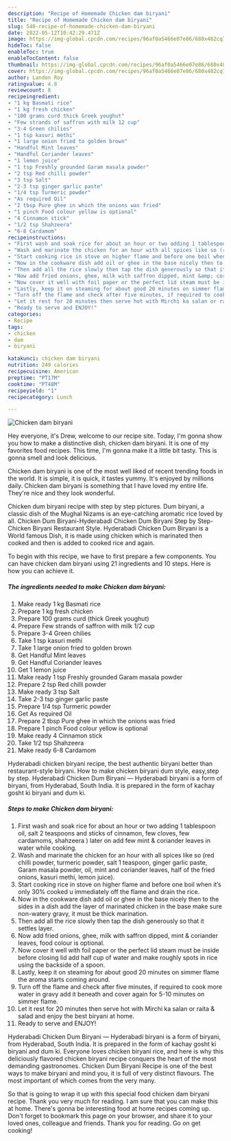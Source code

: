 ```yaml
---
description: "Recipe of Homemade Chicken dam biryani"
title: "Recipe of Homemade Chicken dam biryani"
slug: 540-recipe-of-homemade-chicken-dam-biryani
date: 2022-05-12T10:42:29.471Z
image: https://img-global.cpcdn.com/recipes/96af0a5466e07e86/680x482cq70/chicken-dam-biryani-recipe-main-photo.jpg
hideToc: false
enableToc: true
enableTocContent: false
thumbnail: https://img-global.cpcdn.com/recipes/96af0a5466e07e86/680x482cq70/chicken-dam-biryani-recipe-main-photo.jpg
cover: https://img-global.cpcdn.com/recipes/96af0a5466e07e86/680x482cq70/chicken-dam-biryani-recipe-main-photo.jpg
author: Landon Roy
ratingvalue: 4.8
reviewcount: 8
recipeingredient:
- "1 kg Basmati rice"
- "1 kg fresh chicken"
- "100 grams curd thick Greek youghut"
- "Few strands of saffron with milk 12 cup"
- "3-4 Green chilies"
- "1 tsp kasuri methi"
- "1 large onion fried to golden brown"
- "Handful Mint leaves"
- "Handful Coriander leaves"
- "1 lemon juice"
- "1 tsp Freshly grounded Garam masala powder"
- "2 tsp Red chilli powder"
- "3 tsp Salt"
- "2-3 tsp ginger garlic paste"
- "1/4 tsp Turmeric powder"
- "As required Oil"
- "2 tbsp Pure ghee in which the onions was fried"
- "1 pinch Food colour yellow is optional"
- "4 Cinnamon stick"
- "1/2 tsp Shahzeera"
- "6-8 Cardamom"
recipeinstructions:
- "First wash and soak rice for about an hour or two adding 1 tablespoon oil, salt 2 teaspoons and sticks of cinnamon, few cloves, few cardamoms, shahzeera ) later on add few mint &amp; coriander leaves in water while cooking."
- "Wash and marinate the chicken for an hour with all spices like so (red chilli powder, turmeric powder, salt 1 teaspoon, ginger garlic paste, Garam masala powder, oil, mint and coriander leaves, half of the fried onions, kasuri methi, lemon juice)."
- "Start cooking rice in stove on higher flame and before one boil when it’s only 30% cooked u immediately off the flame and drain the rice."
- "Now in the cookware dish add oil or ghee in the base nicely then to the sides in a dish add the layer of marinated chicken in the base make sure non-watery gravy, it must be thick marination."
- "Then add all the rice slowly then tap the dish generously so that it settles layer."
- "Now add fried onions, ghee, milk with saffron dipped, mint &amp; coriander leaves, food colour is optional."
- "Now cover it well with foil paper or the perfect lid steam must be inside before closing lid add half cup of water and make roughly spots in rice using the backside of a spoon."
- "Lastly, keep it on steaming for about good 20 minutes on simmer flame the aroma starts coming around."
- "Turn off the flame and check after five minutes, if required to cook more water in gravy add it beneath and cover again for 5-10 minutes on simmer flame."
- "Let it rest for 20 minutes then serve hot with Mirchi ka salan or raita &amp; salad and enjoy the best biryani at home."
- "Ready to serve and ENJOY!"
categories:
- Recipe
tags:
- chicken
- dam
- biryani

katakunci: chicken dam biryani 
nutrition: 249 calories
recipecuisine: American
preptime: "PT17M"
cooktime: "PT48M"
recipeyield: "1"
recipecategory: Lunch

---
```



![Chicken dam biryani](https://img-global.cpcdn.com/recipes/96af0a5466e07e86/680x482cq70/chicken-dam-biryani-recipe-main-photo.jpg)

Hey everyone, it's Drew, welcome to our recipe site. Today, I'm gonna show you how to make a distinctive dish, chicken dam biryani. It is one of my favorites food recipes. This time, I'm gonna make it a little bit tasty. This is gonna smell and look delicious.

Chicken dam biryani is one of the most well liked of recent trending foods in the world. It is simple, it is quick, it tastes yummy. It's enjoyed by millions daily. Chicken dam biryani is something that I have loved my entire life. They're nice and they look wonderful.

Chicken dum biryani recipe with step by step pictures. Dum biryani, a classic dish of the Mughal Nizams is an eye-catching aromatic rice loved by all. Chicken Dum Biryani-Hyderabadi Chicken Dum Biryani Step by Step-Chicken Biryani Restaurant Style. Hyderabadi Chicken Dum Biryani is a World famous Dish, it is made using chicken which is marinated then cooked and then is added to cooked rice and again.


To begin with this recipe, we have to first prepare a few components. You can have chicken dam biryani using 21 ingredients and 10 steps. Here is how you can achieve it.

<!--inarticleads1-->

##### The ingredients needed to make Chicken dam biryani:

1. Make ready 1 kg Basmati rice
1. Prepare 1 kg fresh chicken
1. Prepare 100 grams curd (thick Greek youghut)
1. Prepare Few strands of saffron with milk 1/2 cup
1. Prepare 3-4 Green chilies
1. Take 1 tsp kasuri methi
1. Take 1 large onion fried to golden brown
1. Get Handful Mint leaves
1. Get Handful Coriander leaves
1. Get 1 lemon juice
1. Make ready 1 tsp Freshly grounded Garam masala powder
1. Prepare 2 tsp Red chilli powder
1. Make ready 3 tsp Salt
1. Take 2-3 tsp ginger garlic paste
1. Prepare 1/4 tsp Turmeric powder
1. Get As required Oil
1. Prepare 2 tbsp Pure ghee in which the onions was fried
1. Prepare 1 pinch Food colour yellow is optional
1. Make ready 4 Cinnamon stick
1. Take 1/2 tsp Shahzeera
1. Make ready 6-8 Cardamom


Hyderabadi chicken biryani recipe, the best authentic biryani better than restaurant-style biryani. How to make chicken biryani dum style, easy,step by step. Hyderabadi Chicken Dum Biryani — Hyderabadi biryani is a form of biryani, from Hyderabad, South India. It is prepared in the form of kachay gosht ki biryani and dum ki. 

<!--inarticleads2-->

##### Steps to make Chicken dam biryani:

1. First wash and soak rice for about an hour or two adding 1 tablespoon oil, salt 2 teaspoons and sticks of cinnamon, few cloves, few cardamoms, shahzeera ) later on add few mint &amp; coriander leaves in water while cooking.
1. Wash and marinate the chicken for an hour with all spices like so (red chilli powder, turmeric powder, salt 1 teaspoon, ginger garlic paste, Garam masala powder, oil, mint and coriander leaves, half of the fried onions, kasuri methi, lemon juice).
1. Start cooking rice in stove on higher flame and before one boil when it’s only 30% cooked u immediately off the flame and drain the rice.
1. Now in the cookware dish add oil or ghee in the base nicely then to the sides in a dish add the layer of marinated chicken in the base make sure non-watery gravy, it must be thick marination.
1. Then add all the rice slowly then tap the dish generously so that it settles layer.
1. Now add fried onions, ghee, milk with saffron dipped, mint &amp; coriander leaves, food colour is optional.
1. Now cover it well with foil paper or the perfect lid steam must be inside before closing lid add half cup of water and make roughly spots in rice using the backside of a spoon.
1. Lastly, keep it on steaming for about good 20 minutes on simmer flame the aroma starts coming around.
1. Turn off the flame and check after five minutes, if required to cook more water in gravy add it beneath and cover again for 5-10 minutes on simmer flame.
1. Let it rest for 20 minutes then serve hot with Mirchi ka salan or raita &amp; salad and enjoy the best biryani at home.
1. Ready to serve and ENJOY!

Hyderabadi Chicken Dum Biryani — Hyderabadi biryani is a form of biryani, from Hyderabad, South India. It is prepared in the form of kachay gosht ki biryani and dum ki. Everyone loves chicken biryani rice, and here is why this deliciously flavored chicken biryani recipe conquers the heart of the most demanding gastronomes. Chicken Dum Biryani Recipe is one of the best ways to make biryani and mind you, it is full of very distinct flavours. The most important of which comes from the very many. 

So that is going to wrap it up with this special food chicken dam biryani recipe. Thank you very much for reading. I am sure that you can make this at home. There's gonna be interesting food at home recipes coming up. Don't forget to bookmark this page on your browser, and share it to your loved ones, colleague and friends. Thank you for reading. Go on get cooking!
